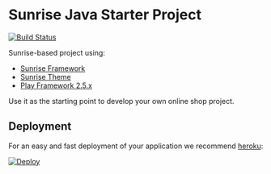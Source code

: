 # Sunrise Java Starter Project
[![Build Status](https://travis-ci.org/commercetools/commercetools-sunrise-java-starter.svg?branch=master)](https://travis-ci.org/commercetools/commercetools-sunrise-java-starter)

Sunrise-based project using:
- [Sunrise Framework](https://github.com/commercetools/commercetools-sunrise-java)
- [Sunrise Theme](https://github.com/commercetools/commercetools-sunrise-theme)
- [Play Framework 2.5.x](https://www.playframework.com/documentation/2.5.x/Home)

Use it as the starting point to develop your own online shop project.

## Deployment

For an easy and fast deployment of your application we recommend [heroku](https://www.heroku.com):

<a href="https://heroku.com/deploy?template=https://github.com/commercetools/commercetools-sunrise-java-starter"><img src="https://www.herokucdn.com/deploy/button.png" alt="Deploy"></a>
